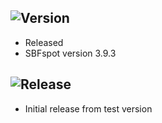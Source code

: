 <!-- https://developers.home-assistant.io/docs/add-ons/presentation#keeping-a-changelog -->

## ![Version](https://img.shields.io/badge/dynamic/json?label=Version&query=%24.version&url=https%3A%2F%2Fraw.githubusercontent.com%2Fhabuild%2Fhassio-addons%2Fmain%2Fhaos-sbfspot%2Fconfig.json)

- Released
- SBFspot version 3.9.3

## ![Release][release-shield] 

[release-shield]: https://img.shields.io/badge/version-2022.3.0-blue.svg

- Initial release from test version
